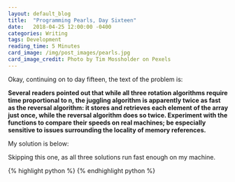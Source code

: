 ```yaml
---
layout: default_blog
title:  "Programming Pearls, Day Sixteen"
date:   2018-04-25 12:00:00 -0400
categories: Writing
tags: Development
reading_time: 5 Minutes
card_image: /img/post_images/pearls.jpg
card_image_credit: Photo by Tim Mossholder on Pexels
---
```


Okay, continuing on to day fifteen, the text of the problem is: 

__Several readers pointed out that while all three rotation algorithms require
time proportional to n, the juggling algorithm is apparently twice as fast as
the reversal algorithm: it stores and retrieves each element of the array just
once, while the reversal algorithm does so twice. Experiment with the functions
to compare their speeds on real machines; be especially sensitive to issues
surrounding the locality of memory references.__

My solution is below:

Skipping this one, as all three solutions run fast enough on my machine.

{% highlight python %}
{% endhighlight python %}
